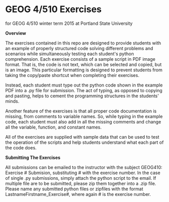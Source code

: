 GEOG 4/510 Exercises
====================
for GEOG 4/510 winter term 2015 at Portland State University


**Overview**

The exercises contained in this repo are designed to provide
students with an example of properly structured code solving
different problems and scenarios while simultaneously testing
each student's python comprehension. Each exercise consists
of a sample script in PDF image format. That is, the code is
not text, which can be selected and copied, but is an image.
This particular formatting is designed to prevent students from
taking the copy/paste shortcut when completing their exercises.

Instead, each student must type out the python code shown in
the example PDF into a .py file for submission. The act of
typing, as opposed to copying and pasting, helps to cement the
programming structures in the students' minds.

Another feature of the exercises is that all proper code
documentation is missing, from comments to variable names.
So, while typing in the example code, each student must also
add in all the missing comments and change all the variable,
function, and constant names.

All of the exercises are supplied with sample data that can
be used to test the operation of the scripts and help students
understand what each part of the code does.

**Submitting The Exercises**

All submissions can be emailed to the instructor with the
subject GEOG410: Exercise # Submision, substituting # with
the exercise number. In the case of single .py submissions,
simply attach the python script to the email. If multiple file
are to be submitted, please zip them together into a .zip file.
Please name any submitted python files or zipfiles with the
format LastnameFirstname_Exercise#, where again # is the
exercise number.

